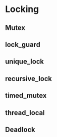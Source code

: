 # Locking

## Mutex

## lock_guard

## unique_lock

## recursive_lock

## timed_mutex

## thread_local

## Deadlock


